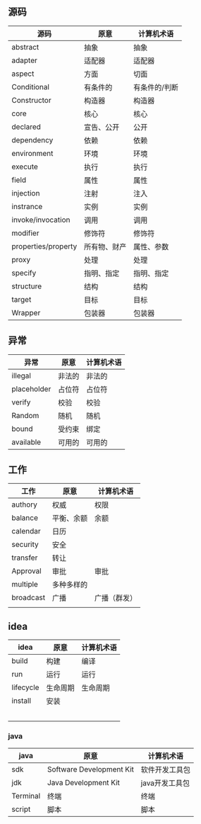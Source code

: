 ## 源码

| 源码                | 原意         | 计算机术语    |
| ------------------- | ------------ | ------------- |
| abstract            | 抽象         | 抽象          |
| adapter             | 适配器       | 适配器        |
| aspect              | 方面         | 切面          |
| Conditional         | 有条件的     | 有条件的/判断 |
| Constructor         | 构造器       | 构造器        |
| core                | 核心         | 核心          |
| declared            | 宣告、公开   | 公开          |
| dependency          | 依赖         | 依赖          |
| environment         | 环境         | 环境          |
| execute             | 执行         | 执行          |
| field               | 属性         | 属性          |
| injection           | 注射         | 注入          |
| instrance           | 实例         | 实例          |
| invoke/invocation   | 调用         | 调用          |
| modifier            | 修饰符       | 修饰符        |
| properties/property | 所有物、财产 | 属性、参数    |
| proxy               | 处理         | 处理          |
| specify             | 指明、指定   | 指明、指定    |
| structure           | 结构         | 结构          |
| target              | 目标         | 目标          |
| Wrapper             | 包装器       | 包装器        |

## 异常

| 异常        | 原意   | 计算机术语 |
| ----------- | ------ | ---------- |
| illegal     | 非法的 | 非法的     |
| placeholder | 占位符 | 占位符     |
| verify      | 校验   | 校验       |
| Random      | 随机   | 随机       |
| bound       | 受约束 | 绑定       |
| available   | 可用的 | 可用的     |

## 工作

| 工作      | 原意       | 计算机术语   |
| --------- | ---------- | ------------ |
| authory   | 权威       | 权限         |
| balance   | 平衡、余额 | 余额         |
| calendar  | 日历       |              |
| security  | 安全       |              |
| transfer  | 转让       |              |
| Approval  | 审批       | 审批         |
| multiple  | 多种多样的 |              |
| broadcast | 广播       | 广播（群发） |
|           |            |              |

## idea

| idea      | 原意     | 计算机术语 |
| --------- | -------- | ---------- |
| build     | 构建     | 编译       |
| run       | 运行     | 运行       |
| lifecycle | 生命周期 | 生命周期   |
| install   | 安装     |            |
|           |          |            |
|           |          |            |
|           |          |            |
|           |          |            |
|           |          |            |

### java

| java     | 原意                     | 计算机术语     |
| -------- | ------------------------ | -------------- |
| sdk      | Software Development Kit | 软件开发工具包 |
| jdk      | Java Development Kit     | java开发工具包 |
| Terminal | 终端                     | 终端           |
| script   | 脚本                     | 脚本           |

















